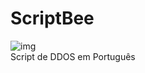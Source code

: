 # ScriptBee
![img](https://raw.githubusercontent.com/tanjilk/ScriptBee/master/img/icon.ico)  
Script de DDOS em Português  
